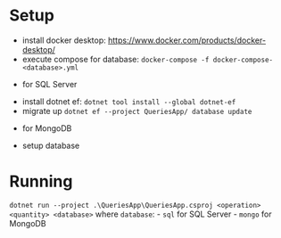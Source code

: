 # Setup

- install docker desktop: https://www.docker.com/products/docker-desktop/
- execute compose for database: `docker-compose -f docker-compose-<database>.yml`

* for SQL Server
- install dotnet ef: `dotnet tool install --global dotnet-ef`
- migrate up `dotnet ef --project QueriesApp/ database update`

* for MongoDB
- setup database

# Running
`dotnet run --project .\QueriesApp\QueriesApp.csproj <operation> <quantity> <database>`
where `database`:
    - `sql` for SQL Server
    - `mongo` for MongoDB